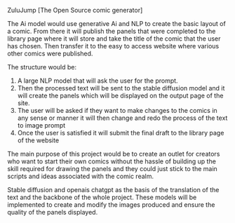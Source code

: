 ZuluJump [The Open Source comic generator]

The Ai model would use generative Ai and NLP to create the basic layout of a comic. From there it will publish the panels that were completed to the library page where it will store and take the title of the comic that the user has chosen. Then transfer it to the easy to access website where various other comics were published.

The structure would be:
1.  A large NLP model that will ask the user for the prompt.
2.  Then the processed text will be sent to the stable diffusion model and it will create the panels which will be displayed on the output page of the site.
3.  The user will be asked if they want to make changes to the comics in any sense or manner it will then change and redo the process of the text to image prompt
4.  Once the user is satisfied it will submit the final draft to the library page of the website

The main purpose of this project would be to create an outlet for creators who want to start their own comics without the hassle of building up the skill required for drawing the panels and they could just stick to the main scripts and ideas associated with the comic realm.

Stable diffusion and openais chatgpt as the basis of the translation of the text and the backbone of the whole project. These models will be implemented to create and modify the images produced and ensure the quality of the panels displayed. 
